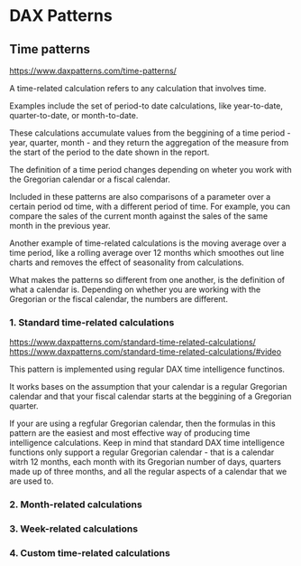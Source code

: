 # DAX Patterns

## Time patterns
https://www.daxpatterns.com/time-patterns/

A time-related calculation refers to any calculation that involves time.</br>

Examples include the set of period-to date calculations, like year-to-date, quarter-to-date, or 
month-to-date.</br>

These calculations accumulate values from the beggining of a time period - year, quarter, month - 
and they return the aggregation of the measure from the start of the period to the date shown in 
the report.</br>

The definition of a time period changes depending on wheter you work with the Gregorian calendar or a fiscal calendar.</br>

Included in these patterns are also comparisons of a parameter over a certain period od time, with a different period of time. For example, you can compare the sales of the current month against the sales of
the same month in the previous year.</br>

Another example of time-related calculations is the moving average over a time period, like a rolling average over 12 months which smoothes out line charts and removes the effect of seasonality from calculations.</br>

What makes the patterns so different from one another, is the definition of what a calendar is. Depending on whether you are working with the Gregorian or the fiscal calendar, the numbers are different.

### 1. Standard time-related calculations
https://www.daxpatterns.com/standard-time-related-calculations/</br>
https://www.daxpatterns.com/standard-time-related-calculations/#video</br>

This pattern is implemented using regular DAX time intelligence functinos.</br>

It  works bases on the assumption that your calendar is a regular Gregorian calendar and that your fiscal calendar starts at the beggining of a Gregorian quarter.</br>

If your are using a regfular Gregorian calendar, then the formulas in this pattern are the easiest and most effective way of producing time intelligence calculations. Keep in mind that standard DAX time intelligence functions only support a regular Gregorian calendar - that is a calendar witrh 12 months, each month with its Gregorian number of days, quarters made up of three months, and all the regular aspects of a calendar that we are used to.


### 2. Month-related calculations
### 3. Week-related calculations
### 4. Custom time-related calculations
